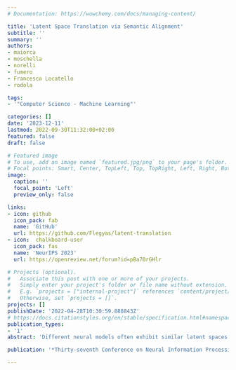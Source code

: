 ```yaml
---
# Documentation: https://wowchemy.com/docs/managing-content/

title: 'Latent Space Translation via Semantic Alignment'
subtitle: ''
summary: ''
authors:
- maiorca
- moschella
- norelli
- fumero
- Francesco Locatello
- rodola

tags:
- '"Computer Science - Machine Learning"'

categories: []
date: '2023-12-11'
lastmod: 2022-09-30T11:32:00+02:00
featured: false
draft: false

# Featured image
# To use, add an image named `featured.jpg/png` to your page's folder.
# Focal points: Smart, Center, TopLeft, Top, TopRight, Left, Right, BottomLeft, Bottom, BottomRight.
image:
  caption: ''
  focal_point: 'Left'
  preview_only: false

links:
- icon: github
  icon_pack: fab
  name: 'GitHub'
  url: https://github.com/Flegyas/latent-translation
- icon:  chalkboard-user
  icon_pack: fas
  name: 'NeurIPS 2023'
  url: https://openreview.net/forum?id=pBa70rGHlr

# Projects (optional).
#   Associate this post with one or more of your projects.
#   Simply enter your project's folder or file name without extension.
#   E.g. `projects = ["internal-project"]` references `content/project/deep-learning/index.md`.
#   Otherwise, set `projects = []`.
projects: []
publishDate: '2022-04-28T10:30:59.888843Z'
# https://docs.citationstyles.org/en/stable/specification.html#namespacing
publication_types:
- '1'
abstract: 'Different neural models often exhibit similar latent spaces when exposed to semantically similar data; however, this inherent similarity may not always be immediately apparent. Leveraging this observation, our work shows how representations learned from these neural modules can be translated between different pre-trained networks via simpler transformations than previously thought. An advantage of this approach is the ability to estimate these transformations using standard, well-understood algebraic procedures that have closed-form solutions. Our method directly estimates a transformation between two given latent spaces, thereby enabling effective stitching of encoders and decoders without additional training. We extensively validate the adaptability of this translation procedure in different experimental settings: across various trainings, architectures (e.g., ResNet, CNN, ViT), and in multiple downstream tasks (classification, reconstruction). Notably, we show how it is possible to zero-shot stitch text encoders and vision decoders, or vice-versa, yielding surprisingly good classification performance in this multimodal setting.'

publication: '*Thirty-seventh Conference on Neural Information Processing Systems (NeurIPS 2023)*'

---
```

